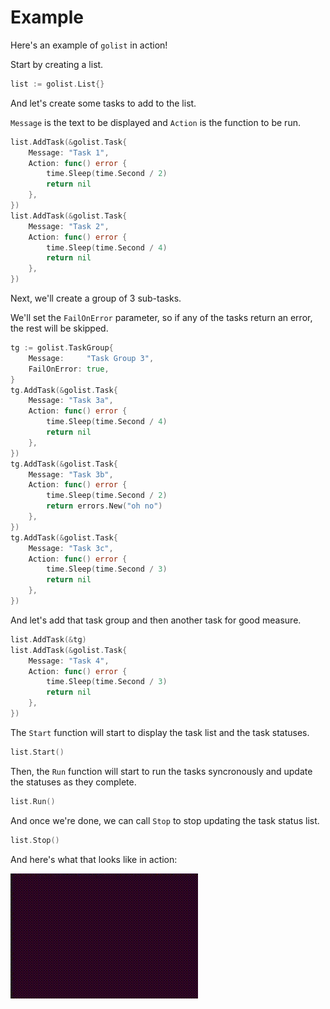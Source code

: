 # Example

Here's an example of `golist` in action!

Start by creating a list.

```go
list := golist.List{}
```

And let's create some tasks to add to the list. 

`Message` is the text to be displayed and `Action` is the function to be run.

```go
list.AddTask(&golist.Task{
    Message: "Task 1",
    Action: func() error {
        time.Sleep(time.Second / 2)
        return nil
    },
})
list.AddTask(&golist.Task{
    Message: "Task 2",
    Action: func() error {
        time.Sleep(time.Second / 4)
        return nil
    },
})
```

Next, we'll create a group of 3 sub-tasks.

We'll set the `FailOnError` parameter, so if any of the tasks return an error, the rest will be skipped.

```go
tg := golist.TaskGroup{
    Message:     "Task Group 3",
    FailOnError: true,
}
tg.AddTask(&golist.Task{
    Message: "Task 3a",
    Action: func() error {
        time.Sleep(time.Second / 4)
        return nil
    },
})
tg.AddTask(&golist.Task{
    Message: "Task 3b",
    Action: func() error {
        time.Sleep(time.Second / 2)
        return errors.New("oh no")
    },
})
tg.AddTask(&golist.Task{
    Message: "Task 3c",
    Action: func() error {
        time.Sleep(time.Second / 3)
        return nil
    },
})
```

And let's add that task group and then another task for good measure.

```go
list.AddTask(&tg)
list.AddTask(&golist.Task{
    Message: "Task 4",
    Action: func() error {
        time.Sleep(time.Second / 3)
        return nil
    },
})
```

The `Start` function will start to display the task list and the task statuses.

```go
list.Start()
```

Then, the `Run` function will start to run the tasks syncronously and update the statuses as they complete.

```go
list.Run()
```

And once we're done, we can call `Stop` to stop updating the task status list.

```go
list.Stop()
```

And here's what that looks like in action:

![Sample GIF](https://raw.githubusercontent.com/a-poor/golist/main/etc/sample.gif)

